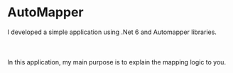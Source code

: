 # AutoMapper

I developed a simple application using .Net 6 and Automapper libraries.<br></br><br></br> In this application, my main purpose is to explain the mapping logic to you.
